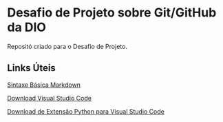 # Desafio de Projeto sobre Git/GitHub da DIO
Repositó criado para o Desafio de Projeto.

## Links Úteis
[Sintaxe Básica Markdown](https://www.markdownguide.org/basic-syntax/)

[Download Visual Studio Code](https://code.visualstudio.com/)

[Download de Extensão Python para Visual Studio Code](https://marketplace.visualstudio.com/items?itemName=ms-python.python)
